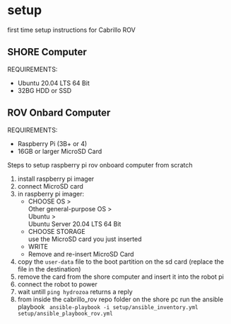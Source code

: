# setup

first time setup instructions for Cabrillo ROV


## SHORE Computer

REQUIREMENTS:
* Ubuntu 20.04 LTS 64 Bit
* 32BG HDD or SSD


## ROV Onbard Computer

REQUIREMENTS:
* Raspberry Pi (3B+ or 4)
* 16GB or larger MicroSD Card


Steps to setup raspberry pi rov onboard computer from scratch
1) install raspberry pi imager
2) connect MicroSD card
3) in raspberry pi imager: <br>
    * CHOOSE OS > <br>
    Other general-purpose OS > <br>
    Ubuntu > <br>
    Ubuntu Server 20.04 LTS 64 Bit
    * CHOOSE STORAGE<br>
    use the MicroSD card you just inserted
    * WRITE
    * Remove and re-insert MicroSD Card
4) copy the `user-data` file to the boot partition on the sd card (replace the file in the destination)
5) remove the card from the shore computer and insert it into the robot pi
6) connect the robot to power
7) wait untill `ping hydrozoa` returns a reply
8) from inside the cabrillo_rov repo folder on the shore pc run the ansible playbook ``` ansible-playbook -i setup/ansible_inventory.yml setup/ansible_playbook_rov.yml```

